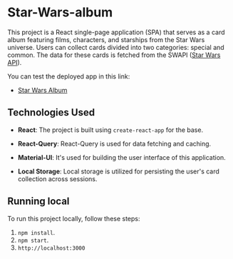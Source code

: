 # Star-Wars-album

This project is a React single-page application (SPA) that serves as a card album featuring films, characters, and starships from the Star Wars universe. Users can collect cards divided into two categories: special and common. The data for these cards is fetched from the SWAPI ([Star Wars API](https://swapi.info/)).

You can test the deployed app in this link:

- [Star Wars Album](https://star-wars-album.netlify.app)

## Technologies Used

- **React**: The project is built using `create-react-app` for the base.

- **React-Query**: React-Query is used for data fetching and caching.

- **Material-UI**: It's used for building the user interface of this application.

- **Local Storage**: Local storage is utilized for persisting the user's card collection across sessions.

## Running local

To run this project locally, follow these steps:

1. `npm install`.
2. `npm start`.
3. `http://localhost:3000`

